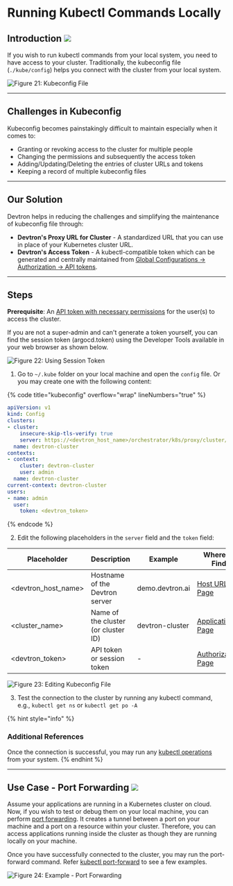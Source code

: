 # Running Kubectl Commands Locally 

## Introduction [![](https://devtron-public-asset.s3.us-east-2.amazonaws.com/images/elements/EnterpriseTag.svg)](https://devtron.ai/pricing)

If you wish to run kubectl commands from your local system, you need to have access to your cluster. Traditionally, the kubeconfig file (`./kube/config`) helps you connect with the cluster from your local system.

![Figure 21: Kubeconfig File](https://devtron-public-asset.s3.us-east-2.amazonaws.com/images/kubernetes-resource-browser/kubeconfig.jpg)

---

## Challenges in Kubeconfig

Kubeconfig becomes painstakingly difficult to maintain especially when it comes to:
* Granting or revoking access to the cluster for multiple people
* Changing the permissions and subsequently the access token
* Adding/Updating/Deleting the entries of cluster URLs and tokens
* Keeping a record of multiple kubeconfig files

---

## Our Solution

Devtron helps in reducing the challenges and simplifying the maintenance of kubeconfig file through:
* **Devtron's Proxy URL for Cluster** - A standardized URL that you can use in place of your Kubernetes cluster URL.
* **Devtron's Access Token** - A kubectl-compatible token which can be generated and centrally maintained from [Global Configurations → Authorization → API tokens](./global-configurations/authorization/api-tokens.md).

---

## Steps

**Prerequisite**: An [API token with necessary permissions](./global-configurations/authorization/api-tokens.md) for the user(s) to access the cluster. 

If you are not a super-admin and can't generate a token yourself, you can find the session token (argocd.token) using the Developer Tools available in your web browser as shown below.

![Figure 22: Using Session Token](https://devtron-public-asset.s3.us-east-2.amazonaws.com/images/kubernetes-resource-browser/argocd-token-v1.gif)

1. Go to `~/.kube` folder on your local machine and open the `config` file. Or you may create one with the following content:

  {% code title="kubeconfig" overflow="wrap" lineNumbers="true" %}
  ```yml
  apiVersion: v1
  kind: Config
  clusters:
  - cluster:
      insecure-skip-tls-verify: true
      server: https://<devtron_host_name>/orchestrator/k8s/proxy/cluster/<cluster_name>
    name: devtron-cluster
  contexts:
  - context:
      cluster: devtron-cluster
      user: admin
    name: devtron-cluster
  current-context: devtron-cluster
  users:
  - name: admin
    user:
      token: <devtron_token>
  ```
  {% endcode %}

2. Edit the following placeholders in the `server` field and the `token` field:

  | Placeholder         | Description                         | Example          | Where to Find      |
  | ------------------- | ----------------------------------- | ---------------- | ------------------ |
  | <devtron_host_name> | Hostname of the Devtron server      | demo.devtron.ai  | [Host URL Page](https://devtron-public-asset.s3.us-east-2.amazonaws.com/images/kubernetes-resource-browser/hostname-page.jpg)      |
  | <cluster_name>      | Name of the cluster (or cluster ID) | devtron-cluster  | [Applications Page](https://devtron-public-asset.s3.us-east-2.amazonaws.com/images/kubernetes-resource-browser/applications-page.jpg)  |
  | <devtron_token>     | API token or session token          | \-               | [Authorization Page](https://devtron-public-asset.s3.us-east-2.amazonaws.com/images/kubernetes-resource-browser/authorization-page.jpg) |

  ![Figure 23: Editing Kubeconfig File](https://devtron-public-asset.s3.us-east-2.amazonaws.com/images/kubernetes-resource-browser/kubeconfig.gif)

3. Test the connection to the cluster by running any kubectl command, e.g., `kubectl get ns` or `kubectl get po -A`

{% hint style="info" %}
### Additional References
Once the connection is successful, you may run any [kubectl operations](https://kubernetes.io/docs/reference/kubectl/#operations) from your system.
{% endhint %}

---

## Use Case - Port Forwarding [![](https://devtron-public-asset.s3.us-east-2.amazonaws.com/images/elements/EnterpriseTag.svg)](https://devtron.ai/pricing)

Assume your applications are running in a Kubernetes cluster on cloud. Now, if you wish to test or debug them on your local machine, you can perform [port forwarding](https://kubernetes.io/docs/tasks/access-application-cluster/port-forward-access-application-cluster/). It creates a tunnel between a port on your machine and a port on a resource within your cluster. Therefore, you can access applications running inside the cluster as though they are running locally on your machine.

Once you have successfully connected to the cluster, you may run the port-forward command. Refer [kubectl port-forward](https://kubernetes.io/docs/reference/kubectl/generated/kubectl_port-forward/) to see a few examples.

![Figure 24: Example - Port Forwarding](https://devtron-public-asset.s3.us-east-2.amazonaws.com/images/kubernetes-resource-browser/port-forward.gif)
